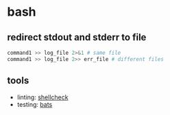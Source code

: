bash
====

## redirect stdout and stderr to file

```bash
command1 >> log_file 2>&1 # same file
command1 >> log_file 2>> err_file # different files
```
## tools

* linting: [shellcheck](https://github.com/koalaman/shellcheck)
* testing: [bats](https://github.com/bats-core/bats-core)
